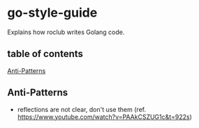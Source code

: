 # go-style-guide
Explains how roclub writes Golang code.

## table of contents
[Anti-Patterns](#Anti-Patterns)

## Anti-Patterns
- reflections are not clear, don't use them (ref. https://www.youtube.com/watch?v=PAAkCSZUG1c&t=922s)
